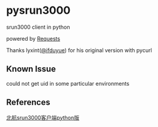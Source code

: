 pysrun3000
==========

srun3000 client in python

powered by [Requests](http://python-requests.org/)

Thanks lyxint([@ifduyue](https://github.com/ifduyue/)) for his original version with pycurl 

Known Issue
---------
could not get uid in some particular environments


References
---------
[北航srun3000客户端python版](http://lyxint.com/archives/142)
